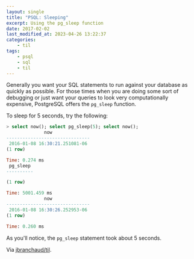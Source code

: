 ```yaml
---
layout: single
title: "PSQL: Sleeping"
excerpt: Using the pg_sleep function
date: 2017-02-02
last_modified_at: 2023-04-26 13:22:37
categories:
    - til
tags:
    - psql
    - sql
    - til
---
```


Generally you want your SQL statements to run against your database as
quickly as possible. For those times when you are doing some sort of
debugging or just want your queries to look very computationally expensive,
PostgreSQL offers the `pg_sleep` function.

To sleep for 5 seconds, try the following:

```sql
> select now(); select pg_sleep(5); select now();
              now
-------------------------------
 2016-01-08 16:30:21.251081-06
(1 row)

Time: 0.274 ms
 pg_sleep
----------

(1 row)

Time: 5001.459 ms
              now
-------------------------------
 2016-01-08 16:30:26.252953-06
(1 row)

Time: 0.260 ms
```

As you'll notice, the `pg_sleep` statement took about 5 seconds.

Via [jbranchaud/til](https://github.com/jbranchaud/til).
